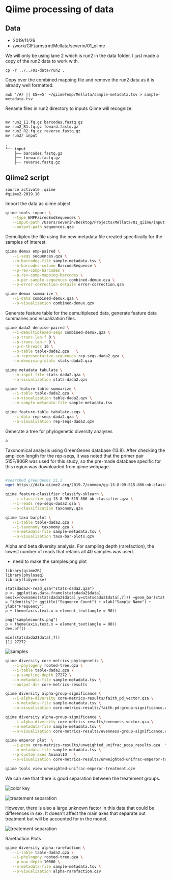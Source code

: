 # Qiime processing of data


## Data

* 2019/11/26
* /work/GIF/arnstrm/Mellata/severin/01_qiime

We will only be using lane 2 which is run2 in the data folder.  I just made a copy of the run2 data to work with.

```
cp -r ../../01-data/run2 .
```

Copy over the combined mapping file and remove the run2 data as it is already well formatted.

```
awk '/#/ || $5==5' ~/qiimeTemp/Mellata/sample-metadata.tsv > sample-metadata.tsv
```


Rename files in run2 directory to inputs Qiime will recognize.

```

mv run2_I1.fq.gz barcodes.fastq.gz
mv run2_R1.fq.gz foward.fastq.gz
mv run2_R2.fq.gz reverse.fastq.gz
mv run2/ input
```

```
.
└── input
    ├── barcodes.fastq.gz
    ├── forward.fastq.gz
    ├── reverse.fastq.gz

```


## Qiime2 script

```
source activate .qiime
#qiime2-2019.10

```

Import the data as qiime object

```bash
qiime tools import \
   --type EMPPairedEndSequences \
   --input-path /Users/severin/Desktop/Projects/Mellata/01_qiime/input \
   --output-path sequences.qza
```

Demultiplex the file using the new metadata file created specifically for the samples of interest.

```bash
qiime demux emp-paired \
   --i-seqs sequences.qza \
   --m-barcodes-file sample-metadata.tsv \
   --m-barcodes-column BarcodeSequence \
   --p-rev-comp-barcodes \
   --p-rev-comp-mapping-barcodes \
   --o-per-sample-sequences combined-demux.qza \
   --o-error-correction-details error-correction.qza

qiime demux summarize \
   --i-data combined-demux.qza \
   --o-visualization combined-demux.qzv
```

Generate feature table for the demultiplexed data, generate feature data summaries and visualization files.

```bash
qiime dada2 denoise-paired \
   --i-demultiplexed-seqs combined-demux.qza \
   --p-trunc-len-f 0 \
   --p-trunc-len-r 0 \
   --p-n-threads 16 \
   --o-table table-dada2.qza   \
   --o-representative-sequences rep-seqs-dada2.qza \
   --o-denoising-stats stats-dada2.qza

qiime metadata tabulate \
   --m-input-file stats-dada2.qza \
   --o-visualization stats-dada2.qzv

qiime feature-table summarize \
   --i-table table-dada2.qza \
   --o-visualization table-dada2.qzv \
   --m-sample-metadata-file sample-metadata.tsv

qiime feature-table tabulate-seqs \
   --i-data rep-seqs-dada2.qza \
   --o-visualization rep-seqs-dada2.qzv
 ```

 Generate a tree for phylogenetic diversity analyses

```bash
a
```

Taxonomical analysis using GreenGenes database (13.8). After checking the amplicon length for the rep-seqs, it was noted that the primer pair 515F/806R was used for this study, so the pre-made database specific for this region was downloaded from qiime webpage.

```bash

#searched greengenes 21.2
wget https://data.qiime2.org/2019.7/common/gg-13-8-99-515-806-nb-classifier.qza

qiime feature-classifier classify-sklearn \
   --i-classifier gg-13-8-99-515-806-nb-classifier.qza \
   --i-reads rep-seqs-dada2.qza \
   --o-classification taxonomy.qza

qiime taxa barplot \
   --i-table table-dada2.qza \
   --i-taxonomy taxonomy.qza \
   --m-metadata-file sample-metadata.tsv \
   --o-visualization taxa-bar-plots.qzv
```



Alpha and beta diversity analysis. For sampling depth (rarefaction), the lowest number of reads that retains all 40 samples was used.

* need to make the samples.png plot

```
library(qiime2R)
library(phyloseq)
library(tidyverse)

statsdada2<-read_qza("stats-dada2.qza")
p <- ggplot(as.data.frame(statsdada2$data), aes(x=rownames(statsdada2$data),y=statsdada2$data[,7])) +geom_bar(stat = "identity")+ ggtitle("Sequence Count") + xlab("Sample Name") + ylab("Frequency")
p + theme(axis.text.x = element_text(angle = 90))

png("samplecounts.png")
p + theme(axis.text.x = element_text(angle = 90))
dev.off()

min(statsdada2$data[,7])
[1] 27272
```

![samples](01b_qiime/samplecounts.png)


```bash
qiime diversity core-metrics-phylogenetic \
   --i-phylogeny rooted-tree.qza \
   --i-table table-dada2.qza \
   --p-sampling-depth 27272 \
   --m-metadata-file sample-metadata.tsv \
   --output-dir core-metrics-results

qiime diversity alpha-group-significance \
   --i-alpha-diversity core-metrics-results/faith_pd_vector.qza \
   --m-metadata-file sample-metadata.tsv \
   --o-visualization core-metrics-results/faith-pd-group-significance.qzv

qiime diversity alpha-group-significance \
   --i-alpha-diversity core-metrics-results/evenness_vector.qza \
   --m-metadata-file sample-metadata.tsv \
   --o-visualization core-metrics-results/evenness-group-significance.qzv

qiime emperor plot  \
   --i-pcoa core-metrics-results/unweighted_unifrac_pcoa_results.qza  \
   --m-metadata-file sample-metadata.tsv \
   --p-custom-axes AnimalID   \
   --o-visualization core-metrics-results/unweighted-unifrac-emperor-treatment.qzv

qiime tools view unweighted-unifrac-emperor-treatment.qzv
```

We can see that there is good separation between the treatement groups.

![color key](/Notebook_Severin/01b_qiime/PNGs/colorKey.png)

![treatement separation](/Notebook_Severin/01b_qiime/PNGs/unweighted-unifrac-emperor-treatement_axis2-3.png)

However, there is also a large unknown factor in this data that could be differences in sex. It doesn't affect the main axes that separate out treatment but will be accounted for in the model.

![treatement separation](/Notebook_Severin/01b_qiime/PNGs/unweighted-unifrac-emperor-treatement_axis1-2.png)


Rarefaction Plots

```bash
qiime diversity alpha-rarefaction \
   --i-table table-dada2.qza \
   --i-phylogeny rooted-tree.qza \
   --p-max-depth 10000 \
   --m-metadata-file sample-metadata.tsv \
   --o-visualization alpha-rarefaction.qzv
```
